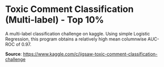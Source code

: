 # Toxic Comment Classification (Multi-label) - Top 10%

A multi-label classification challenge on kaggle. Using simple Logistic Regression, this program obtains a relatively high mean columnwise AUC-ROC of 0.97.

**Source**: https://www.kaggle.com/c/jigsaw-toxic-comment-classification-challenge
